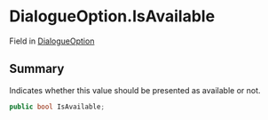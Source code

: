 # DialogueOption.IsAvailable

Field in [DialogueOption](api/csharp/yarn.unity.dialogueoption.md)

## Summary


Indicates whether this value should be presented as available
or not.


```csharp
public bool IsAvailable;
```

